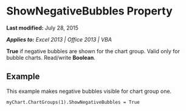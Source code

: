
# ShowNegativeBubbles Property

 **Last modified:** July 28, 2015

 _**Applies to:** Excel 2013 | Office 2013 | VBA_

 **True** if negative bubbles are shown for the chart group. Valid only for bubble charts. Read/write **Boolean**.


## Example

This example makes negative bubbles visible for chart group one.


```
myChart.ChartGroups(1).ShowNegativeBubbles = True
```

